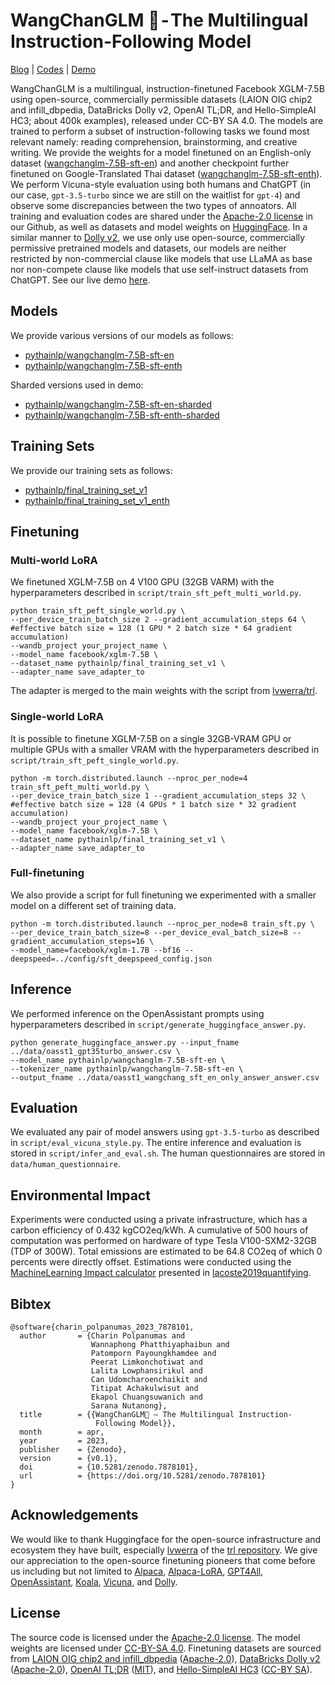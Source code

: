 # WangChanGLM 🐘 - The Multilingual Instruction-Following Model

[Blog](https://medium.com/@iwishcognitivedissonance/wangchanglm-the-thai-turned-multilingual-instruction-following-model-7aa9a0f51f5f) | [Codes](https://github.com/pythainlp/wangchanglm) | [Demo](https://colab.research.google.com/github/pythainlp/WangChanGLM/blob/main/demo/WangChanGLM_v0_1_demo.ipynb) 

WangChanGLM is a multilingual, instruction-finetuned Facebook XGLM-7.5B using open-source, commercially permissible datasets (LAION OIG chip2 and infill_dbpedia, DataBricks Dolly v2, OpenAI TL;DR, and Hello-SimpleAI HC3; about 400k examples), released under CC-BY SA 4.0. The models are trained to perform a subset of instruction-following tasks we found most relevant namely: reading comprehension, brainstorming, and creative writing. We provide the weights for a model finetuned on an English-only dataset ([wangchanglm-7.5B-sft-en](https://huggingface.co/pythainlp/wangchanglm-7.5B-sft-en)) and another checkpoint further finetuned on Google-Translated Thai dataset ([wangchanglm-7.5B-sft-enth](https://huggingface.co/pythainlp/wangchanglm-7.5B-sft-enth)). We perform Vicuna-style evaluation using both humans and ChatGPT (in our case, `gpt-3.5-turbo` since we are still on the waitlist for `gpt-4`) and observe some discrepancies between the two types of annoators. All training and evaluation codes are shared under the [Apache-2.0 license](https://github.com/pythainlp/wangchanglm/blob/main/LICENSE) in our Github, as well as datasets and model weights on [HuggingFace](https://huggingface.co/pythainlp). In a similar manner to [Dolly v2](https://www.databricks.com/blog/2023/04/12/dolly-first-open-commercially-viable-instruction-tuned-llm), we use only use open-source, commercially permissive pretrained models and datasets, our models are neither restricted by non-commercial clause like models that use LLaMA as base nor non-compete clause like models that use self-instruct datasets from ChatGPT. See our live demo [here](https://colab.research.google.com/github/pythainlp/WangChanGLM/blob/main/demo/WangChanGLM_v0_1_demo.ipynb).

## Models
We provide various versions of our models as follows:
* [pythainlp/wangchanglm-7.5B-sft-en](https://huggingface.co/pythainlp/wangchanglm-7.5B-sft-en)
* [pythainlp/wangchanglm-7.5B-sft-enth](https://huggingface.co/pythainlp/wangchanglm-7.5B-sft-enth)

Sharded versions used in demo:
* [pythainlp/wangchanglm-7.5B-sft-en-sharded](https://huggingface.co/pythainlp/wangchanglm-7.5B-sft-en-sharded)
* [pythainlp/wangchanglm-7.5B-sft-enth-sharded](https://huggingface.co/pythainlp/wangchanglm-7.5B-sft-enth-sharded)

## Training Sets

We provide our training sets as follows:
* [pythainlp/final_training_set_v1](https://huggingface.co/datasets/pythainlp/final_training_set_v1)
* [pythainlp/final_training_set_v1_enth](https://huggingface.co/datasets/pythainlp/final_training_set_v1_enth)

## Finetuning

### Multi-world LoRA

We finetuned XGLM-7.5B on 4 V100 GPU (32GB VARM) with the hyperparameters described in `script/train_sft_peft_multi_world.py`.

```
python train_sft_peft_single_world.py \
--per_device_train_batch_size 2 --gradient_accumulation_steps 64 \ #effective batch size = 128 (1 GPU * 2 batch size * 64 gradient accumulation)
--wandb_project your_project_name \
--model_name facebook/xglm-7.5B \
--dataset_name pythainlp/final_training_set_v1 \ 
--adapter_name save_adapter_to
```

The adapter is merged to the main weights with the script from [lvwerra/trl](https://github.com/lvwerra/trl/blob/main/examples/sentiment/scripts/gpt-neox-20b_peft/merge_peft_adapter.py).

### Single-world LoRA

It is possible to finetune XGLM-7.5B on a single 32GB-VRAM GPU or multiple GPUs with a smaller VRAM with the hyperparameters described in `script/train_sft_peft_single_world.py`.

```
python -m torch.distributed.launch --nproc_per_node=4 train_sft_peft_multi_world.py \
--per_device_train_batch_size 1 --gradient_accumulation_steps 32 \ #effective batch size = 128 (4 GPUs * 1 batch size * 32 gradient accumulation)
--wandb_project your_project_name \
--model_name facebook/xglm-7.5B \
--dataset_name pythainlp/final_training_set_v1 \ 
--adapter_name save_adapter_to
```

### Full-finetuning

We also provide a script for full finetuning we experimented with a smaller model on a different set of training data.

```
python -m torch.distributed.launch --nproc_per_node=8 train_sft.py \
--per_device_train_batch_size=8 --per_device_eval_batch_size=8 --gradient_accumulation_steps=16 \
--model_name=facebook/xglm-1.7B --bf16 --deepspeed=../config/sft_deepspeed_config.json
```

## Inference

We performed inference on the OpenAssistant prompts using hyperparameters described in `script/generate_huggingface_answer.py`.

```
python generate_huggingface_answer.py --input_fname ../data/oasst1_gpt35turbo_answer.csv \
--model_name pythainlp/wangchanglm-7.5B-sft-en \
--tokenizer_name pythainlp/wangchanglm-7.5B-sft-en \
--output_fname ../data/oasst1_wangchang_sft_en_only_answer_answer.csv 
```

## Evaluation

We evaluated any pair of model answers using `gpt-3.5-turbo` as described in `script/eval_vicuna_style.py`. The entire inference and evaluation is stored in `script/infer_and_eval.sh`. The human questionnaires are stored in `data/human_questionnaire`.

## Environmental Impact

Experiments were conducted using a private infrastructure, which has a carbon efficiency of 0.432 kgCO2eq/kWh. A cumulative of 500 hours of computation was performed on hardware of type Tesla V100-SXM2-32GB (TDP of 300W). Total emissions are estimated to be 64.8 CO2eq of which 0 percents were directly offset. Estimations were conducted using the [MachineLearning Impact calculator](https://mlco2.github.io/impact#compute) presented in [lacoste2019quantifying](https://arxiv.org/abs/1910.09700).

## Bibtex
```
@software{charin_polpanumas_2023_7878101,
  author       = {Charin Polpanumas and
                  Wannaphong Phatthiyaphaibun and
                  Patomporn Payoungkhamdee and
                  Peerat Limkonchotiwat and
                  Lalita Lowphansirikul and
                  Can Udomcharoenchaikit and
                  Titipat Achakulwisut and
                  Ekapol Chuangsuwanich and
                  Sarana Nutanong},
  title        = {{WangChanGLM🐘 — The Multilingual Instruction- 
                   Following Model}},
  month        = apr,
  year         = 2023,
  publisher    = {Zenodo},
  version      = {v0.1},
  doi          = {10.5281/zenodo.7878101},
  url          = {https://doi.org/10.5281/zenodo.7878101}
}
```

## Acknowledgements

We would like to thank Huggingface for the open-source infrastructure and ecosystem they have built, especially [lvwerra](https://github.com/lvwerra/) of the [trl repository](https://github.com/lvwerra/). We give our appreciation to the open-source finetuning pioneers that come before us including but not limited to [Alpaca](https://github.com/tatsu-lab/stanford_alpaca), [Alpaca-LoRA](https://github.com/tloen/alpaca-lora/), [GPT4All](https://github.com/nomic-ai/gpt4all), [OpenAssistant](https://github.com/LAION-AI/Open-Assistant), [Koala](https://bair.berkeley.edu/blog/2023/04/03/koala/), [Vicuna](https://vicuna.lmsys.org/), and [Dolly](https://www.databricks.com/blog/2023/04/12/dolly-first-open-commercially-viable-instruction-tuned-llm).

## License

The source code is licensed under the [Apache-2.0 license](https://github.com/pythainlp/wangchanglm/blob/main/LICENSE). The model weights are licensed under [CC-BY-SA 4.0](https://creativecommons.org/licenses/by-sa/4.0/). Finetuning datasets are sourced from [LAION OIG chip2 and infill_dbpedia](https://huggingface.co/datasets/laion/OIG) ([Apache-2.0](https://github.com/pythainlp/wangchanglm/blob/main/LICENSE)), [DataBricks Dolly v2](https://github.com/databrickslabs/dolly) ([Apache-2.0](https://github.com/pythainlp/wangchanglm/blob/main/LICENSE)), [OpenAI TL;DR](https://github.com/openai/summarize-from-feedback) ([MIT](https://opensource.org/license/mit/)), and [Hello-SimpleAI HC3](https://huggingface.co/datasets/Hello-SimpleAI/HC3) ([CC-BY SA](https://creativecommons.org/licenses/by-sa/4.0/)).


